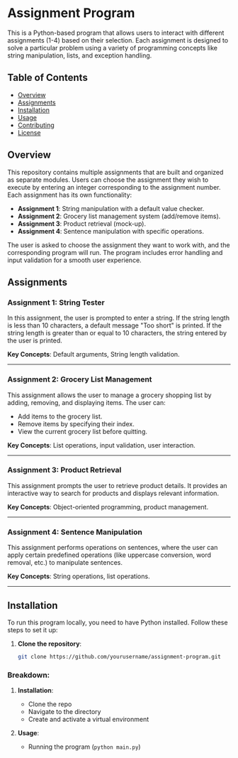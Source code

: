 # Assignment Program

This is a Python-based program that allows users to interact with different assignments (1-4) based on their selection. Each assignment is designed to solve a particular problem using a variety of programming concepts like string manipulation, lists, and exception handling.

## Table of Contents

- [Overview](#overview)
- [Assignments](#assignments)
- [Installation](#installation)
- [Usage](#usage)
- [Contributing](#contributing)
- [License](#license)

## Overview

This repository contains multiple assignments that are built and organized as separate modules. Users can choose the assignment they wish to execute by entering an integer corresponding to the assignment number. Each assignment has its own functionality:

- **Assignment 1**: String manipulation with a default value checker.
- **Assignment 2**: Grocery list management system (add/remove items).
- **Assignment 3**: Product retrieval (mock-up).
- **Assignment 4**: Sentence manipulation with specific operations.

The user is asked to choose the assignment they want to work with, and the corresponding program will run. The program includes error handling and input validation for a smooth user experience.

## Assignments

### Assignment 1: String Tester

In this assignment, the user is prompted to enter a string. If the string length is less than 10 characters, a default message "Too short" is printed. If the string length is greater than or equal to 10 characters, the string entered by the user is printed.

**Key Concepts**: Default arguments, String length validation.

---

### Assignment 2: Grocery List Management

This assignment allows the user to manage a grocery shopping list by adding, removing, and displaying items. The user can:
- Add items to the grocery list.
- Remove items by specifying their index.
- View the current grocery list before quitting.

**Key Concepts**: List operations, input validation, user interaction.

---

### Assignment 3: Product Retrieval

This assignment prompts the user to retrieve product details. It provides an interactive way to search for products and displays relevant information.

**Key Concepts**: Object-oriented programming, product management.

---

### Assignment 4: Sentence Manipulation

This assignment performs operations on sentences, where the user can apply certain predefined operations (like uppercase conversion, word removal, etc.) to manipulate sentences.

**Key Concepts**: String operations, list operations.

---

## Installation

To run this program locally, you need to have Python installed. Follow these steps to set it up:

1. **Clone the repository**:
   ```bash
   git clone https://github.com/yourusername/assignment-program.git

### Breakdown:

1. **Installation**: 
   - Clone the repo
   - Navigate to the directory
   - Create and activate a virtual environment

2. **Usage**: 
   - Running the program (`python main.py`)